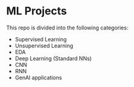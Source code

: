 # ML Projects
This repo is divided into the following categories:
- Supervised Learning
- Unsupervised Learning
- EDA
- Deep Learning (Standard NNs)
- CNN
- RNN
- GenAI applications
